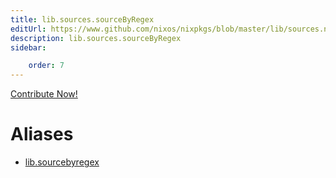 ```yaml
---
title: lib.sources.sourceByRegex
editUrl: https://www.github.com/nixos/nixpkgs/blob/master/lib/sources.nix#L134C19
description: lib.sources.sourceByRegex
sidebar:

    order: 7
---
```


<a href="https://www.github.com/nixos/nixpkgs/blob/master/lib/sources.nix#L134C19">Contribute Now!</a>


# Aliases

- [lib.sourcebyregex](/nix-doc-comments/reference/lib/lib-sourcebyregex)



